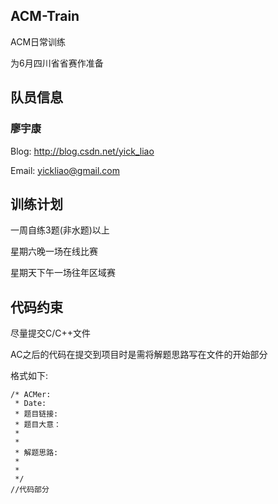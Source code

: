 ## ACM-Train
ACM日常训练

为6月四川省省赛作准备

## 队员信息
### 廖宇康
Blog: http://blog.csdn.net/yick_liao

Email: yickliao@gmail.com


## 训练计划
一周自练3题(非水题)以上

星期六晚一场在线比赛

星期天下午一场往年区域赛

## 代码约束
尽量提交C/C++文件

AC之后的代码在提交到项目时是需将解题思路写在文件的开始部分

格式如下:
```
/* ACMer:
 * Date:
 * 题目链接:
 * 题目大意：
 *
 *
 * 解题思路:
 *
 *
 */
//代码部分
```
